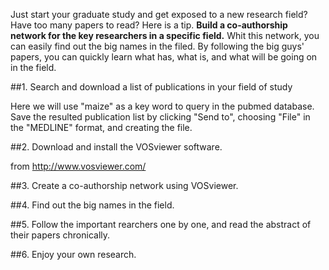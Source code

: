 Just start your graduate study and get exposed to a new research field? Have too many papers to read? Here is a tip. <B>Build a co-authorship network for the key researchers in a specific field.</B> Whit this network, you can easily find out the big names in the filed. By following the big guys' papers, you can quickly learn what has, what is, and what will be going on in the field. 

##1. Search and download a list of publications in your field of study

Here we will use "maize" as a key word to query in the pubmed database. Save the resulted publication list by clicking "Send to", choosing "File" in the "MEDLINE" format, and creating the file.

##2. Download and install the VOSviewer software.

from http://www.vosviewer.com/

##3. Create a co-authorship network using VOSviewer.

##4. Find out the big names in the field.

##5. Follow the important rearchers one by one, and read the abstract of their papers chronically. 

##6. Enjoy your own research.




